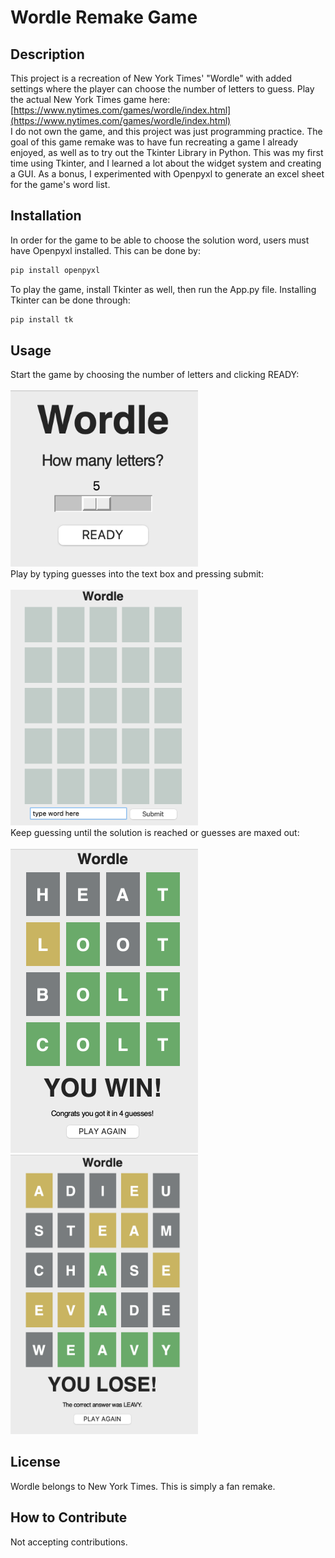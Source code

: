 # Wordle Remake Game

## Description

This project is a recreation of New York Times' "Wordle" with added settings where the player can choose the number of letters to guess.
Play the actual New York Times game here: 
[https://www.nytimes.com/games/wordle/index.html](https://www.nytimes.com/games/wordle/index.html) \
I do not own the game, and this project was just programming practice. 
The goal of this game remake was to have fun recreating a game I already enjoyed, as well as to try out the Tkinter Library in Python. 
This was my first time using Tkinter, and I learned a lot about the widget system and creating a GUI. 
As a bonus, I experimented with Openpyxl to generate an excel sheet for the game's word list. 

## Installation

In order for the game to be able to choose the solution word, users must have Openpyxl installed. This can be done by: 


```sh
pip install openpyxl
```

To play the game, install Tkinter as well, then run the App.py file. 
Installing Tkinter can be done through: 

```sh
pip install tk
```

## Usage
Start the game by choosing the number of letters and clicking READY: \
\
<img src="Images/wordle1.png" alt="drawing" width="300"/> 
\
Play by typing guesses into the text box and pressing submit: \
\
<img src="Images/wordle2.png" alt="drawing" width="300"/>
\
Keep guessing until the solution is reached or guesses are maxed out: \
\
<img src="Images/wordle4.png" alt="drawing" width="300"/>
\
<img src="Images/wordle5.png" alt="drawing" width="300"/>

## License
Wordle belongs to New York Times. This is simply a fan remake.

## How to Contribute

Not accepting contributions. 

